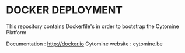 # DOCKER DEPLOYMENT #

This repository contains Dockerfile's in order to bootstrap the Cytomine Platform

Documentation : http://docker.io
Cytomine website : cytomine.be
